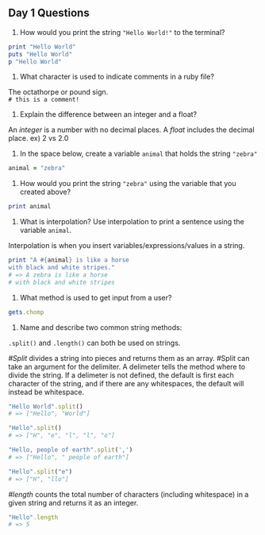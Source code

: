 ## Day 1 Questions

1. How would you print the string `"Hello World!"` to the terminal?

  ```ruby
  print "Hello World"
  puts "Hello World"
  p "Hello World"
  ```

1. What character is used to indicate comments in a ruby file?

  The octathorpe or pound sign.<br>
  `# this is a comment!`

1. Explain the difference between an integer and a float?

  An *integer* is a number with no decimal places. A *float* includes the decimal place. ex) 2 vs 2.0  

1. In the space below, create a variable `animal` that holds the string `"zebra"`
  ```ruby
  animal = "zebra"
  ```

1. How would you print the string `"zebra"` using the variable that you created above?
  ```ruby
  print animal
  ```

1. What is interpolation? Use interpolation to print a sentence using the variable `animal`.

  Interpolation is when you insert variables/expressions/values in a string.
  ```ruby
  print "A #{animal} is like a horse
  with black and white stripes."
  # => A zebra is like a horse
  # with black and white stripes
  ```

1. What method is used to get input from a user?
  ```ruby
  gets.chomp
  ```

1. Name and describe two common string methods:

  `.split()` and `.length()` can both be used on strings.

  *#Split* divides a string into pieces and returns them as an array. #Split can take an argument for the delimiter. A delimeter tells the method where to divide the string. If a delimeter is not defined, the default is first each character of the string, and if there are any whitespaces, the default will instead be whitespace.
  ```ruby
  "Hello World".split()
  # => ["Hello", "World"]

  "Hello".split()
  # => ["H", "e", "l", "l", "o"]

  "Hello, people of earth".split(',')
  # => ["Hello", " people of earth"]

  "Hello".split("e")
  # => ["H", "llo"]
  ```

  *#length* counts the total number of characters (including whitespace) in a given string and returns it as an integer.
  ```ruby
  "Hello".length
  # => 5
  ```
